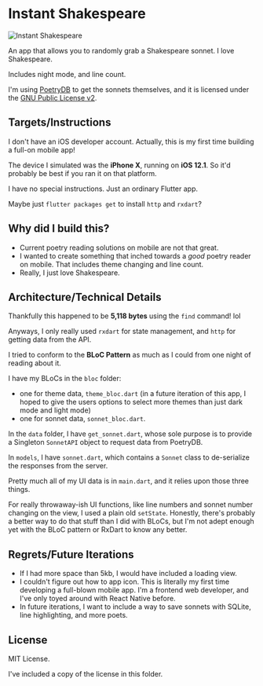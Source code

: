 # Instant Shakespeare

![Instant Shakespeare](https://i.imgur.com/9jUNGau.gif)

An app that allows you to randomly grab a Shakespeare sonnet. I love Shakespeare.

Includes night mode, and line count.

I'm using [PoetryDB](http://poetrydb.org/index.html) to get the sonnets themselves, and it is licensed under the [GNU Public License v2](https://www.gnu.org/licenses/old-licenses/gpl-2.0.en.html).

## Targets/Instructions

I don't have an iOS developer account. Actually, this is my first time building a full-on mobile app!

The device I simulated was the **iPhone X**, running on **iOS 12.1**. So it'd probably be best if you ran it on that platform.

I have no special instructions. Just an ordinary Flutter app. 

Maybe just `flutter packages get` to install `http` and `rxdart`?

## Why did I build this?

* Current poetry reading solutions on mobile are not that great.
* I wanted to create something that inched towards a _good_ poetry reader on mobile. That includes theme changing and line count.
* Really, I just love Shakespeare.


## Architecture/Technical Details

Thankfully this happened to be **5,118 bytes** using the `find` command! lol

Anyways, I only really used `rxdart` for state management, and `http` for getting data from the API.

I tried to conform to the **BLoC Pattern** as much as I could from one night of reading about it.

I have my BLoCs in the `bloc` folder:

* one for theme data, `theme_bloc.dart` (in a future iteration of this app, I hoped to give the users options to select more themes than just dark mode and light mode)
* one for sonnet data, `sonnet_bloc.dart`.

In the `data` folder, I have `get_sonnet.dart`, whose sole purpose is to provide a Singleton `SonnetAPI` object to request data from PoetryDB.

In `models`, I have `sonnet.dart`, which contains a `Sonnet` class to de-serialize the responses from the server.

Pretty much all of my UI data is in `main.dart`, and it relies upon those three things.

For really throwaway-ish UI functions, like line numbers and sonnet number changing on the view, I used a plain old `setState`. Honestly, there's probably a better way to do that stuff than I did with BLoCs, but I'm not adept enough yet with the BLoC pattern or RxDart to know any better.

## Regrets/Future Iterations

* If I had more space than 5kb, I would have included a loading view.
* I couldn't figure out how to app icon. This is literally my first time developing a full-blown mobile app. I'm a frontend web developer, and I've only toyed around with React Native before.
* In future iterations, I want to include a way to save sonnets with SQLite, line highlighting, and more poets.

## License

MIT License.

I've included a copy of the license in this folder.